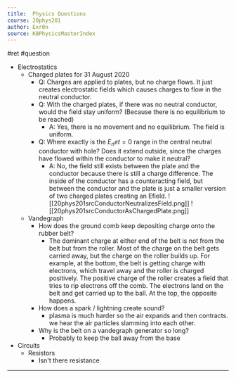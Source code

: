 ```yaml
---
title:  Physics Questions
course: 20phys201
author: Exr0n
source: KBPhysicsMasterIndex
---
```

#ret #question

- Electrostatics
	- Charged plates for 31 August 2020
		- Q: Charges are applied to plates, but no charge flows. It just creates electrostatic fields which causes charges to flow in the neutral conductor.
		- Q: With the charged plates, if there was no neutral conductor, would the field stay uniform? (Because there is no equilibrium to be reached)
			- A: Yes, there is no movement and no equilibrium. The field is uniform.
		- Q: Where exactly is the $E_net = 0$ range in the central neutral conductor with hole? Does it extend outside, since the charges have flowed within the conductor to make it neutral?
			- A: No, the field still exists between the plate and the conductor because there is still a charge difference. The inside of the conductor has a counteracting field, but between the conductor and the plate is just a smaller version of two charged plates creating an Efield.
			![[20phys201srcConductorNeutralizesField.png]]
			![[20phys201srcConductorAsChargedPlate.png]]
	- Vandegraph
		- How does the ground comb keep depositing charge onto the rubber belt?
			- The dominant charge at either end of the belt is not from the belt but from the roller.  Most of the charge on the belt gets carried away, but the charge on the roller builds up.  For example, at the bottom, the belt is getting charge with electrons, which travel away and the roller is charged positively.  The positive charge of the roller creates a field that tries to rip electrons off the comb.  The electrons land on the belt and get carried up to the ball.  At the top, the opposite happens.
		- How does a spark / lightning create sound?
			- plasma is much harder so the air expands and then contracts. we hear the air particles slamming into each other.
		- Why is the belt on a vandegraph generator so long? 
			- Probably to keep the ball away from the base
- Circuits
	- Resistors
		- Isn't there resistance 

---
